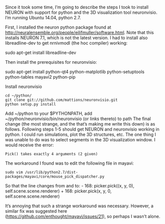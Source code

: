 Since it took some time, I’m going to describe the steps I took to install NEURON with support for python and the 3D visualization tool neuronvisio. I’m running Ubuntu 14.04, python 2.7.

First, I installed the neuron python package found at http://neuralensemble.org/people/eilifmuller/software.html. Note that this installs NEURON 7.1, which is not the latest version.
I had to install also libreadline-dev to get nrnivmodl (the hoc compiler) working:

  sudo apt-get install libreadline-dev

Then install the prerequisites for neuronvisio:

  sudo apt-get install python-qt4 python-matplotlib python-setuptools python-tables mayavi2 python-pip

Install neuronvisio

    cd ~/python/
    git clone git://github.com/mattions/neuronvisio.git
    python setup.py install

Add ~/python to your $PYTHONPATH, add ~/python/neuronvisio/bin/neuronvisio (or links thereto) to path
The final change (the most strange, and the that’s making me write this down) is as follows. Following steps 1-5 should get NEURON and neuronvisio working in python. I could run simulations, plot the 3D structures, etc. The one thing I was unable to do was to select segments in the 3D visualization window. I would receive the error:

    Pick() takes exactly 4 arguments (2 given)

The workaround I found was to edit the following file in mayavi:

    sudo vim /usr/lib/python2.7/dist-packages/mayavi/core/mouse_pick_dispatcher.py

So that the line changes from and to:
    - 168: picker.pick((x, y, 0), self.scene.scene.renderer)
    + 168: picker.pick(x, y, 0, self.scene.scene.renderer)

It’s annoying that such a strange workaround was necessary. However, a similar fix was suggested here (https://github.com/enthought/mayavi/issues/21), so perhaps I wasn’t alone.
